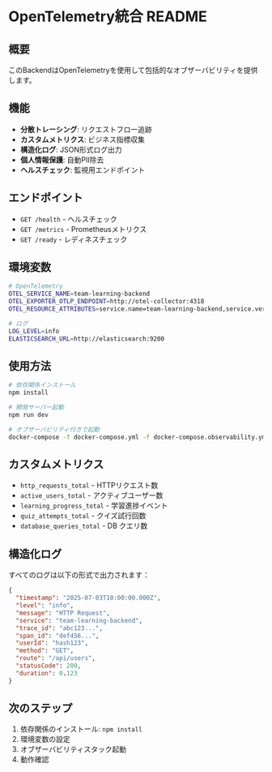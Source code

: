 # OpenTelemetry統合 README

## 概要
このBackendはOpenTelemetryを使用して包括的なオブザーバビリティを提供します。

## 機能
- **分散トレーシング**: リクエストフロー追跡
- **カスタムメトリクス**: ビジネス指標収集
- **構造化ログ**: JSON形式ログ出力
- **個人情報保護**: 自動PII除去
- **ヘルスチェック**: 監視用エンドポイント

## エンドポイント
- `GET /health` - ヘルスチェック
- `GET /metrics` - Prometheusメトリクス
- `GET /ready` - レディネスチェック

## 環境変数
```bash
# OpenTelemetry
OTEL_SERVICE_NAME=team-learning-backend
OTEL_EXPORTER_OTLP_ENDPOINT=http://otel-collector:4318
OTEL_RESOURCE_ATTRIBUTES=service.name=team-learning-backend,service.version=1.0.0

# ログ
LOG_LEVEL=info
ELASTICSEARCH_URL=http://elasticsearch:9200
```

## 使用方法
```bash
# 依存関係インストール
npm install

# 開発サーバー起動
npm run dev

# オブザーバビリティ付きで起動
docker-compose -f docker-compose.yml -f docker-compose.observability.yml --profile development up
```

## カスタムメトリクス
- `http_requests_total` - HTTPリクエスト数
- `active_users_total` - アクティブユーザー数
- `learning_progress_total` - 学習進捗イベント
- `quiz_attempts_total` - クイズ試行回数
- `database_queries_total` - DB クエリ数

## 構造化ログ
すべてのログは以下の形式で出力されます：
```json
{
  "timestamp": "2025-07-03T10:00:00.000Z",
  "level": "info",
  "message": "HTTP Request",
  "service": "team-learning-backend",
  "trace_id": "abc123...",
  "span_id": "def456...",
  "userId": "hash123",
  "method": "GET",
  "route": "/api/users",
  "statusCode": 200,
  "duration": 0.123
}
```

## 次のステップ
1. 依存関係のインストール: `npm install`
2. 環境変数の設定
3. オブザーバビリティスタック起動
4. 動作確認
